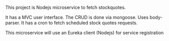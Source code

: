 This project is Nodejs microservice to fetch stockquotes.

It has a MVC user interface.
The CRUD is done via mongoose.
Uses body-parser.
It has a cron to fetch scheduled stock quotes requests.

This microservice will use an Eureka client (Nodejs) for service registration